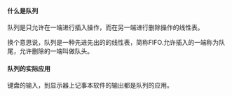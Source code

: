 #### 什么是队列
队列是只允许在一端进行插入操作，而在另一端进行删除操作的线性表。

换个意思说，队列是一种先进先出的的线性表，简称FIFO.允许插入的一端称为队尾，允许删除的一端叫做队头。

#### 队列的实际应用
键盘的输入，到显示器上记事本软件的输出都是队列的应用。
